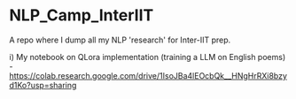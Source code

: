 # NLP_Camp_InterIIT
A repo where I dump all my NLP 'research' for Inter-IIT prep.

i) My notebook on QLora implementation (training a LLM on English poems) -  https://colab.research.google.com/drive/1IsoJBa4lEOcbQk__HNgHrRXi8bzyd1Ko?usp=sharing
